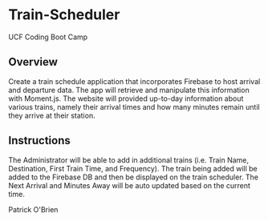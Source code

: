 # Train-Scheduler

UCF Coding Boot Camp

## Overview
Create a train schedule application that incorporates Firebase to host arrival and departure data.  The app will retrieve and manipulate this information with Moment.js.  The website will provided up-to-day information about various trains, namely their arrival times and how many minutes remain until they arrive at their station.


## Instructions
The Administrator will be able to add in additional trains (i.e. Train Name, Destination, First Train Time, and Frequency).  The train being added will be added to the Firebase DB and then be displayed on the train scheduler.  The Next Arrival and Minutes Away will be auto updated based on the current time.

Patrick O'Brien